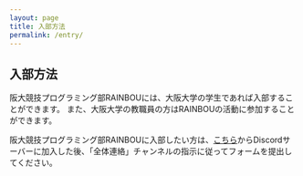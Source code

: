 ```yaml
---
layout: page
title: 入部方法
permalink: /entry/
---
```


## 入部方法
阪大競技プログラミング部RAINBOUには、大阪大学の学生であれば入部することができます。 また、大阪大学の教職員の方はRAINBOUの活動に参加することができます。

阪大競技プログラミング部RAINBOUに入部したい方は、[こちら](https://discord.gg/Ec7ZbWmxjh)からDiscordサーバーに加入した後、「全体連絡」チャンネルの指示に従ってフォームを提出してください。
